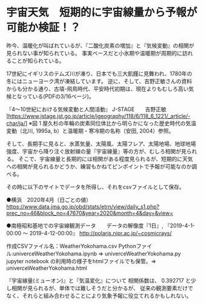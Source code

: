 # 宇宙天気　短期的に宇宙線量から予報が可能か検証！？


昨今、温暖化が叫ばれているが、『二酸化炭素の増加』と『気候変動』の相関が見られない事が知られている。
事実ベースだと小氷期や温暖期が周期的に訪れることが知られている。

17世紀にイギリスのテムズ川が凍り、日本でも三大飢饉に見舞われ、1780年の冬にはニューヨーク湾が凍結しています。
逆に、そして、吉野正敏さんの資料からも分かる通り、古墳-飛鳥時代、平安時代初期は、現在よりもむしろ高い気候となっている(PDFの3/16ページ)。

『4～10世紀における気候変動と人間活動』   J-STAGE　　吉野正敏
[https://www.jstage.jst.go.jp/article/jgeography/118/6/118_6_1221/_article/-char/ja/]
※図 1 屋久杉の年輪の炭素同位体比から明らかになった歴史時代の気温変動（北川, 1995a, b）と温暖期・寒冷期の名称（安田, 2004）参照。

そして、長期手に見ると、水蒸気量、太陽風、太陽フレア、太陽地場、地球地場強度、宇宙から降り注ぐ放射線の量『宇宙線量』等の方が、むしろ相関が見られる。
そこで、宇宙線量と長期的には相関がある程度見られるが、短期的に天気への相関が見られるかどうか、練習もかねてピンポイントで予報が可能なのか調べる。


その時に以下のサイトでデータを所得し、それをcsvファイルとして保存。

●横浜　2020年4月（日ごとの値）
https://www.data.jma.go.jp/obd/stats/etrn/view/daily_s1.php?prec_no=46&block_no=47670&year=2020&month=4&day=&view=

●南極昭和基地での宇宙線観測データ　　データの解像度『1日』, 『2019-4-1-00:00 ～ 2019-4-12-00:00』
http://polaris.nipr.ac.jp/~cosmicrays/

作成CSVファイル名：WeatherYokohama.csv
Pythonファイル:univerceWeatherYokohama.ipynb ⇒ univerceWeatherYokohama.py
jupyter notebook の利用時の様子をhtmlファイルでも保管。⇒ univerceWeatherYokohama.html

『宇宙線量(ミューオン)』と『気温変化』について  相関係数は、  0.392717  と少し相関が見られるが、単体では難しそうだと分かるが、
従来の観測要素だけでなく、それらと組み合わせることにより気象予報に役立てれるかもしれない。
